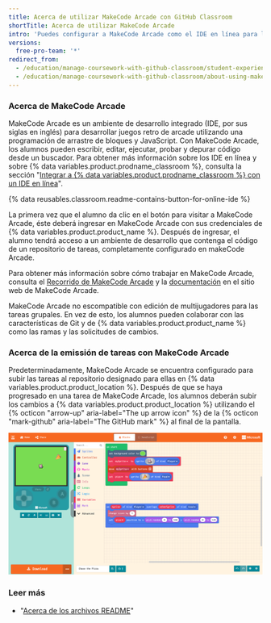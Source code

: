 ```yaml
---
title: Acerca de utilizar MakeCode Arcade con GitHub Classroom
shortTitle: Acerca de utilizar MakeCode Arcade
intro: 'Puedes configurar a MakeCode Arcade como el IDE en línea para las tareas en {% data variables.product.prodname_classroom %}.'
versions:
  free-pro-team: '*'
redirect_from:
  - /education/manage-coursework-with-github-classroom/student-experience-makecode
  - /education/manage-coursework-with-github-classroom/about-using-makecode-arcade-with-github-classroom
---
```


### Acerca de MakeCode Arcade

MakeCode Arcade es un ambiente de desarrollo integrado (IDE, por sus siglas en inglés) para desarrollar juegos retro de arcade utilizando una programación de arrastre de bloques y JavaScript. Con MakeCode Arcade, los alumnos pueden escribir, editar, ejecutar, probar y depurar código desde un buscador. Para obtener más información sobre los IDE en línea y sobre {% data variables.product.prodname_classroom %}, consulta la sección "[Integrar a {% data variables.product.prodname_classroom %} con un IDE en línea](/education/manage-coursework-with-github-classroom/integrate-github-classroom-with-an-online-ide)".

{% data reusables.classroom.readme-contains-button-for-online-ide %}

La primera vez que el alumno da clic en el botón para visitar a MakeCode Arcade, éste deberá ingresar en MakeCode Arcade con sus credenciales de {% data variables.product.product_name %}. Después de ingresar, el alumno tendrá acceso a un ambiente de desarrollo que contenga el código de un repositorio de tareas, completamente configurado en makeCode Arcade.

Para obtener más información sobre cómo trabajar en MakeCode Arcade, consulta el [Recorrido de MakeCode Arcade](https://arcade.makecode.com/ide-tour) y la [documentación](https://arcade.makecode.com/docs) en el sitio web de MakeCode Arcade.

MakeCode Arcade no escompatible con edición de multijugadores para las tareas grupales. En vez de esto, los alumnos pueden colaborar con las características de Git y de {% data variables.product.product_name %} como las ramas y las solicitudes de cambios.

### Acerca de la emissión de tareas con MakeCode Arcade

Predeterminadamente, MakeCode Arcade se encuentra configurado para subir las tareas al repositorio designado para ellas en {% data variables.product.product_location %}. Después de que se haya progresado en una tarea de MakeCode Arcade, los alumnos deberán subir los cambios a {% data variables.product.product_location %} utilizando el {% octicon "arrow-up" aria-label="The up arrow icon" %} de la {% octicon "mark-github" aria-label="The GitHub mark" %} al final de la pantalla.

![Funcionalidad de control de versiones de MakeCode Arcade](/assets/images/help/classroom/ide-makecode-arcade-version-control-button.png)

### Leer más

- "[Acerca de los archivos README](/github/creating-cloning-and-archiving-repositories/about-readmes)"
